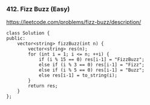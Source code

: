 ### 412. Fizz Buzz (Easy)

https://leetcode.com/problems/fizz-buzz/description/

```
class Solution {
public:
    vector<string> fizzBuzz(int n) {
        vector<string> res(n);
        for (int i = 1; i <= n; ++i) {
            if (i % 15 == 0) res[i-1] = "FizzBuzz";
            else if (i % 3 == 0) res[i-1] = "Fizz";
            else if (i % 5 == 0) res[i-1] = "Buzz";
            else res[i-1] = to_string(i);
        }
        return res;
    }
};
```
